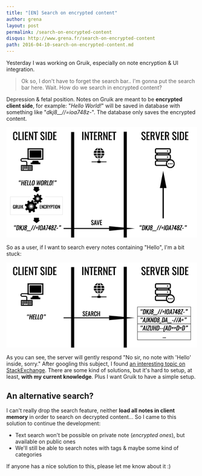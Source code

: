```yaml
---
title: "[EN] Search on encrypted content"
author: grena
layout: post
permalink: /search-on-encrypted-content
disqus: http://www.grena.fr/search-on-encrypted-content
path: 2016-04-10-search-on-encrypted-content.md
---
```


Yesterday I was working on Gruik, especially on note encryption & UI integration.

> Ok so, I don't have to forget the search bar.. I'm gonna put the search bar here. Wait. How do we search in encrypted content?

Depression & fetal position.
Notes on Gruik are meant to be **encrypted client side**, for example: "_Hello World!_" will be saved in database with something like "*dkj8__//=ioa748z-*". The database only saves the encrypted content.

<div class="img-legend">
    <img src="/assets/img/posts/gruik-encryption1.png" class="img-thumbnail ">
</div>

So as a user, if I want to search every notes containing "Hello", I'm a bit stuck:

<div class="img-legend">
    <img src="/assets/img/posts/gruik-encryption2.png" class="img-thumbnail ">
</div>

As you can see, the server will gently respond "No sir, no note with 'Hello' inside, sorry."
After googling this subject, I found [an interesting topic on StackExchange](http://crypto.stackexchange.com/questions/3446/is-it-possible-to-match-encrypted-documents-using-user-defined-search-terms).
There are some kind of solutions, but it's hard to setup, at least, **with my current knowledge**. Plus I want Gruik to have a simple setup.

## An alternative search?
I can't really drop the search feature, neither **load all notes in client memory** in order to search on decrypted content...
So I came to this solution to continue the development:
    
- Text search won't be possible on private note (*encrypted ones*), but available on public ones
- We'll still be able to search notes with tags & maybe some kind of categories

If anyone has a nice solution to this, please let me know about it :)
